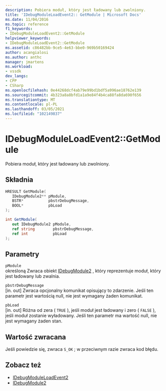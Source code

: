 ```yaml
---
description: Pobiera moduł, który jest ładowany lub zwolniony.
title: 'IDebugModuleLoadEvent2:: GetModule | Microsoft Docs'
ms.date: 11/04/2016
ms.topic: reference
f1_keywords:
- IDebugModuleLoadEvent2::GetModule
helpviewer_keywords:
- IDebugModuleLoadEvent2::GetModule
ms.assetid: c86482bb-9ce5-4e63-bbe0-969b50169424
author: acangialosi
ms.author: anthc
manager: jmartens
ms.workload:
- vssdk
dev_langs:
- CPP
- CSharp
ms.openlocfilehash: 0e44268dcf4ab79e99bd1bdf5a996ae18762e139
ms.sourcegitcommit: 4b323a8a8bfd1a1a9e84f4b4ca88fa8da690f656
ms.translationtype: MT
ms.contentlocale: pl-PL
ms.lasthandoff: 03/05/2021
ms.locfileid: "102149837"
---
```

# <a name="idebugmoduleloadevent2getmodule"></a>IDebugModuleLoadEvent2::GetModule
Pobiera moduł, który jest ładowany lub zwolniony.

## <a name="syntax"></a>Składnia

```cpp
HRESULT GetModule( 
   IDebugModule2** pModule,
   BSTR*           pbstrDebugMessage,
   BOOL*           pbLoad
);
```

```csharp
int GetModule( 
   out IDebugModule2 pModule,
   ref string        pbstrDebugMessage,
   ref int           pbLoad
);
```

## <a name="parameters"></a>Parametry
`pModule`\
określoną Zwraca obiekt [IDebugModule2](../../../extensibility/debugger/reference/idebugmodule2.md) , który reprezentuje moduł, który jest ładowany lub zwalnia.

`pbstrDebugMessage`\
[in. out] Zwraca opcjonalny komunikat opisujący to zdarzenie. Jeśli ten parametr jest wartością null, nie jest wymagany żaden komunikat.

`pbLoad`\
[in. out] Różna od zera ( `TRUE` ), jeśli moduł jest ładowany i zero ( `FALSE` ), jeśli moduł zostanie wyładowany. Jeśli ten parametr ma wartość null, nie jest wymagany żaden stan.

## <a name="return-value"></a>Wartość zwracana
 Jeśli powiedzie się, zwraca `S_OK` ; w przeciwnym razie zwraca kod błędu.

## <a name="see-also"></a>Zobacz też
- [IDebugModuleLoadEvent2](../../../extensibility/debugger/reference/idebugmoduleloadevent2.md)
- [IDebugModule2](../../../extensibility/debugger/reference/idebugmodule2.md)
